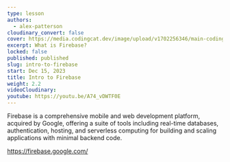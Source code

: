 ```yaml
---
type: lesson
authors:
  - alex-patterson
cloudinary_convert: false
cover: https://media.codingcat.dev/image/upload/v1702256346/main-codingcatdev-photo/courses/sveltekit-firebase/intro-to-firebase/sveltekit-firebase-intro-firebase.png
excerpt: What is Firebase?
locked: false
published: published
slug: intro-to-firebase
start: Dec 15, 2023
title: Intro to Firebase
weight: 2.2
videoCloudinary:
youtube: https://youtu.be/A74_vDWTF0E
---
```


Firebase is a comprehensive mobile and web development platform, acquired by Google, offering a suite of tools including real-time databases, authentication, hosting, and serverless computing for building and scaling applications with minimal backend code.

https://firebase.google.com/
